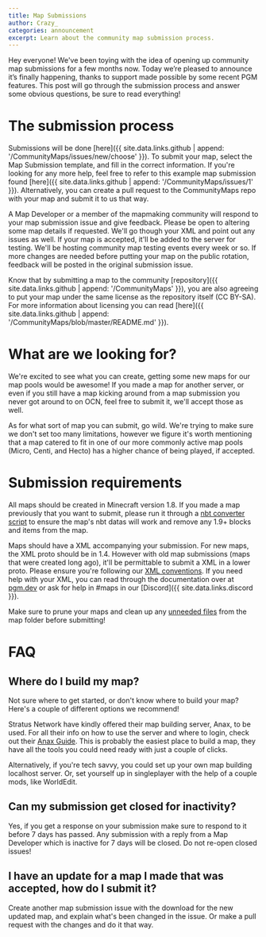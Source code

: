 ```yaml
---
title: Map Submissions
author: Crazy_
categories: announcement
excerpt: Learn about the community map submission process.
---
```


Hey everyone! We've been toying with the idea of opening up community map submissions for a few months now. Today we’re pleased to announce it’s finally happening, thanks to support made possible by some recent PGM features. This post will go through the submission process and answer some obvious questions, be sure to read everything! 

# The submission process

Submissions will be done [here]({{ site.data.links.github | append: '/CommunityMaps/issues/new/choose' }}). To submit your map, select the Map Submission template, and fill in the correct information. If you're looking for any more help, feel free to refer to this example map submission found [here]({{ site.data.links.github | append: '/CommunityMaps/issues/1' }}). Alternatively, you can create a pull request to the CommunityMaps repo with your map and submit it to us that way.

A Map Developer or a member of the mapmaking community will respond to your map submission issue and give feedback. Please be open to altering some map details if requested. We'll go though your XML and point out any issues as well. If your map is accepted, it'll be added to the server for testing. We'll be hosting community map testing events every week or so. If more changes are needed before putting your map on the public rotation, feedback will be posted in the original submission issue.

Know that by submitting a map to the community [repository]({{ site.data.links.github | append: '/CommunityMaps' }}), you are also agreeing to put your map under the same license as the repository itself (CC BY-SA). For more information about licensing you can read [here]({{ site.data.links.github | append: '/CommunityMaps/blob/master/README.md' }}).

# What are we looking for?

We're excited to see what you can create, getting some new maps for our map pools would be awesome! If you made a map for another server, or even if you still have a map kicking around from a map submission you never got around to on OCN, feel free to submit it, we'll accept those as well.

As for what sort of map you can submit, go wild. We're trying to make sure we don't set too many limitations, however we figure it's worth mentioning that a map catered to fit in one of our more commonly active map pools (Micro, Centi, and Hecto) has a higher chance of being played, if accepted.

# Submission requirements

All maps should be created in Minecraft version 1.8. If you made a map previously that you want to submit, please run it through a [nbt converter script](https://github.com/mitchts/nbt-converter) to ensure the map's nbt datas will work and remove any 1.9+ blocks and items from the map.

Maps should have a XML accompanying your submission. For new maps, the XML proto should be in 1.4. However with old map submissions (maps that were created long ago), it'll be permittable to submit a XML in a lower proto. Please ensure you're following our [XML conventions](https://pgm.dev/docs/guides/xml-pointers/conventions). If you need help with your XML, you can read through the documentation over at [pgm.dev](https://pgm.dev) or ask for help in #maps in our [Discord]({{ site.data.links.discord }}).

Make sure to prune your maps and clean up any [unneeded files](https://pgm.dev/docs/guides/packaging/cleaning-files) from the map folder before submitting!

# FAQ

## Where do I build my map?

Not sure where to get started, or don't know where to build your map? Here's a couple of different options we recommend!

Stratus Network have kindly offered their map building server, Anax, to be used. For all their info on how to use the server and where to login, check out their [Anax Guide](https://stratus.network/anax). This is probably the easiest place to build a map, they have all the tools you could need ready with just a couple of clicks.

Alternatively, if you're tech savvy, you could set up your own map building localhost server. Or, set yourself up in singleplayer with the help of a couple mods, like WorldEdit.

## Can my submission get closed for inactivity?

Yes, if you get a response on your submission make sure to respond to it before 7 days has passed. Any submission with a reply from a Map Developer which is inactive for 7 days will be closed. 
Do not re-open closed issues!

## I have an update for a map I made that was accepted, how do I submit it?

Create another map submission issue with the download for the new updated map, and explain what's been changed in the issue. Or make a pull request with the changes and do it that way.
